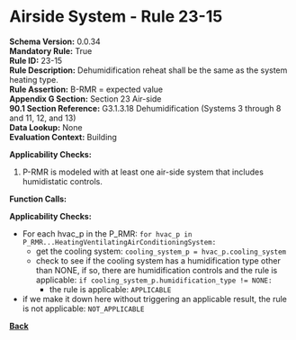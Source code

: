 
# Airside System - Rule 23-15 

**Schema Version:** 0.0.34  
**Mandatory Rule:** True  
**Rule ID:** 23-15  
**Rule Description:** Dehumidification reheat shall be the same as the system heating type.  
**Rule Assertion:** B-RMR = expected value  
**Appendix G Section:** Section 23 Air-side  
**90.1 Section Reference:** G3.1.3.18 Dehumidification (Systems 3 through 8 and 11, 12, and 13)  
**Data Lookup:** None  
**Evaluation Context:** Building  

**Applicability Checks:**  

1. P-RMR is modeled with at least one air-side system that includes humidistatic controls.  

**Function Calls:**  


**Applicability Checks:**  
- For each hvac_p in the P_RMR: `for hvac_p in P_RMR...HeatingVentilatingAirConditioningSystem:`
    - get the cooling system: `cooling_system_p = hvac_p.cooling_system`
    - check to see if the cooling system has a humidification type other than NONE, if so, there are humidification controls and the rule is applicable: `if cooling_system_p.humidification_type != NONE:`
        - the rule is applicable: `APPLICABLE`
- if we make it down here without triggering an applicable result, the rule is not applicable: `NOT_APPLICABLE`


**[Back](../_toc.md)**



